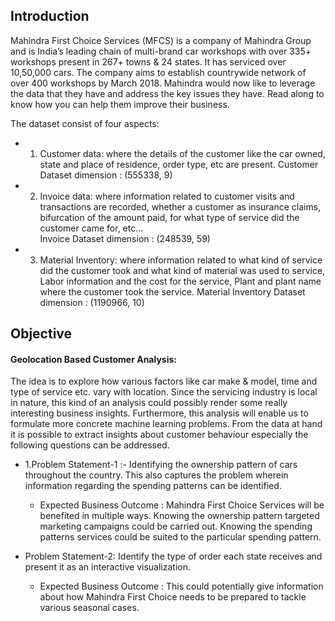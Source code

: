 
## Introduction
Mahindra First Choice Services (MFCS) is a company of Mahindra Group and is India’s leading chain of multi-brand car workshops with over 335+ workshops present in 267+ towns & 24 states. It has serviced over 10,50,000 cars. The company aims to establish countrywide network of over 400 workshops by March 2018. Mahindra would now like to leverage the data that they have and address the key issues they have. Read along to know how you can help them improve their business.

The dataset consist of four aspects:

* 1. Customer data: where the details of the customer like the car owned, state and place of residence, order type, etc are present. 
     Customer Dataset dimension : (555338, 9)
* 2. Invoice data: where information related to customer visits and transactions are recorded, whether a customer as insurance claims, bifurcation of the amount paid, for what
     type of service did the customer came for, etc...   
     Invoice Dataset dimension : (248539, 59)
     
* 3. Material Inventory: where information related to what kind of service did the customer took and what kind of material was used to service, Labor information and the cost for the service, Plant and plant name where the customer took the service.
    Material Inventory Dataset dimension : (1190966, 10)


## Objective 
#### Geolocation Based Customer Analysis:
The idea is to explore how various factors like car make & model, time and type of service etc. vary with location. Since the servicing industry is local in nature, this kind of an analysis could possibly render some really interesting business insights. Furthermore, this analysis will enable us to formulate more concrete machine learning problems. 
From the data at hand it is possible to extract insights about customer behaviour especially the following questions can be addressed.

 * 1.Problem Statement-1 :- Identifying the ownership pattern of cars throughout the country. This also captures the problem wherein information regarding the spending patterns can be identified.
   * Expected Business Outcome : Mahindra First Choice Services will be benefited in multiple ways. Knowing the ownership pattern targeted marketing campaigns could be carried out. Knowing the spending patterns services could be suited to the particular spending pattern.  
 
 
* Problem Statement-2: Identify the type of order each state receives and present it as an interactive visualization.  

  * Expected Business Outcome : This could potentially give information about how Mahindra First Choice needs to be prepared to tackle various seasonal cases.
 
